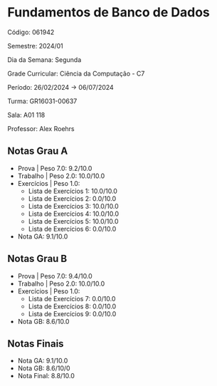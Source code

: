 # Fundamentos de Banco de Dados

Código: 061942

Semestre: 2024/01

Dia da Semana: Segunda

Grade Curricular: Ciência da Computação - C7

Período: 26/02/2024 → 06/07/2024

Turma: GR16031-00637

Sala: A01 118

Professor: Alex Roehrs

## Notas Grau A

* Prova | Peso 7.0: 9.2/10.0
* Trabalho | Peso 2.0: 10.0/10.0
* Exercícios | Peso 1.0:
  * Lista de Exercícios 1: 10.0/10.0
  * Lista de Exercícios 2: 0.0/10.0
  * Lista de Exercícios 3: 10.0/10.0
  * Lista de Exercícios 4: 10.0/10.0
  * Lista de Exercícios 5: 10.0/10.0
  * Lista de Exercícios 6: 0.0/10.0
* Nota GA: 9.1/10.0

## Notas Grau B

* Prova | Peso 7.0: 9.4/10.0
* Trabalho | Peso 2.0: 10.0/10.0
* Exercícios | Peso 1.0:
  * Lista de Exercícios 7: 0.0/10.0
  * Lista de Exercícios 8: 0.0/10.0
  * Lista de Exercícios 9: 0.0/10.0
* Nota GB: 8.6/10.0

## Notas Finais
* Nota GA: 9.1/10.0
* Nota GB: 8.6/10/0
* Nota Final: 8.8/10.0